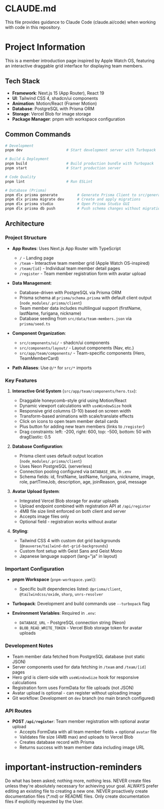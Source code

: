 # CLAUDE.md

This file provides guidance to Claude Code (claude.ai/code) when working with code in this repository.

# Project Information

This is a member introduction page inspired by Apple Watch OS, featuring an interactive draggable grid interface for displaying team members.

## Tech Stack

- **Framework**: Next.js 15 (App Router), React 19
- **UI**: Tailwind CSS 4, shadcn/ui components
- **Animation**: Motion/React (Framer Motion)
- **Database**: PostgreSQL with Prisma ORM
- **Storage**: Vercel Blob for image storage
- **Package Manager**: pnpm with workspace configuration

## Common Commands

```bash
# Development
pnpm dev                    # Start development server with Turbopack

# Build & Deployment
pnpm build                  # Build production bundle with Turbopack
pnpm start                  # Start production server

# Code Quality
pnpm lint                   # Run ESLint

# Database (Prisma)
pnpm dlx prisma generate         # Generate Prisma Client to src/generated/prisma
pnpm dlx prisma migrate dev      # Create and apply migrations
pnpm dlx prisma studio           # Open Prisma Studio GUI
pnpm dlx prisma db push          # Push schema changes without migrations
```

## Architecture

### Project Structure

- **App Routes**: Uses Next.js App Router with TypeScript
  - `/` - Landing page
  - `/team` - Interactive team member grid (Apple Watch OS-inspired)
  - `/team/[id]` - Individual team member detail pages
  - `/register` - Team member registration form with avatar upload

- **Data Management**:
  - Database-driven with PostgreSQL via Prisma ORM
  - Prisma schema at `prisma/schema.prisma` with default client output (`node_modules/.prisma/client`)
  - Team member data includes multilingual support (firstName, lastName, furigana, nickname)
  - Database seeding from `src/data/team-members.json` via `prisma/seed.ts`

- **Component Organization**:
  - `src/components/ui/` - shadcn/ui components
  - `src/components/layout/` - Layout components (Nav, etc.)
  - `src/app/team/components/` - Team-specific components (Hero, TeamMemberCard)

- **Path Aliases**: Use `@/*` for `src/*` imports

### Key Features

1. **Interactive Grid System** (`src/app/team/components/hero.tsx`):
   - Draggable honeycomb-style grid using Motion/React
   - Dynamic viewport calculations with `useWindowSize` hook
   - Responsive grid columns (3-10) based on screen width
   - Transform-based animations with scale/translate effects
   - Click on icons to open team member detail cards
   - Plus button for adding new team members (links to `/register`)
   - Drag constraints: left: -200, right: 600, top: -500, bottom: 50 with dragElastic: 0.5

2. **Database Configuration**:
   - Prisma client uses default output location (`node_modules/.prisma/client`)
   - Uses Neon PostgreSQL (serverless)
   - Connection pooling configured via `DATABASE_URL` in `.env`
   - Schema fields: id, firstName, lastName, furigana, nickname, image, role, partTimeJob, description, age, joinReason, goal, message

3. **Avatar Upload System**:
   - Integrated Vercel Blob storage for avatar uploads
   - Upload endpoint combined with registration API at `/api/register`
   - 4MB file size limit enforced on both client and server
   - Accepts image files only
   - Optional field - registration works without avatar

4. **Styling**:
   - Tailwind CSS 4 with custom dot grid backgrounds (`@nauverse/tailwind-dot-grid-backgrounds`)
   - Custom font setup with Geist Sans and Geist Mono
   - Japanese language support (lang="ja" in layout)

### Important Configuration

- **pnpm Workspace** (`pnpm-workspace.yaml`):
  - Specific built dependencies listed: `@prisma/client`, `@tailwindcss/oxide`, `sharp`, `unrs-resolver`

- **Turbopack**: Development and build commands use `--turbopack` flag

- **Environment Variables**: Required in `.env`:
  - `DATABASE_URL` - PostgreSQL connection string (Neon)
  - `BLOB_READ_WRITE_TOKEN` - Vercel Blob storage token for avatar uploads

### Development Notes

- Team member data fetched from PostgreSQL database (not static JSON)
- Server components used for data fetching in `/team` and `/team/[id]` pages
- Hero grid is client-side with `useWindowSize` hook for responsive calculations
- Registration form uses FormData for file uploads (not JSON)
- Avatar upload is optional - can register without uploading image
- Git workflow: Development on `dev` branch (no main branch configured)

### API Routes

- **POST `/api/register`**: Team member registration with optional avatar upload
  - Accepts FormData with all team member fields + optional `avatar` file
  - Validates file size (4MB max) and uploads to Vercel Blob
  - Creates database record with Prisma
  - Returns success with team member data including image URL

# important-instruction-reminders
Do what has been asked; nothing more, nothing less.
NEVER create files unless they're absolutely necessary for achieving your goal.
ALWAYS prefer editing an existing file to creating a new one.
NEVER proactively create documentation files (*.md) or README files. Only create documentation files if explicitly requested by the User.
